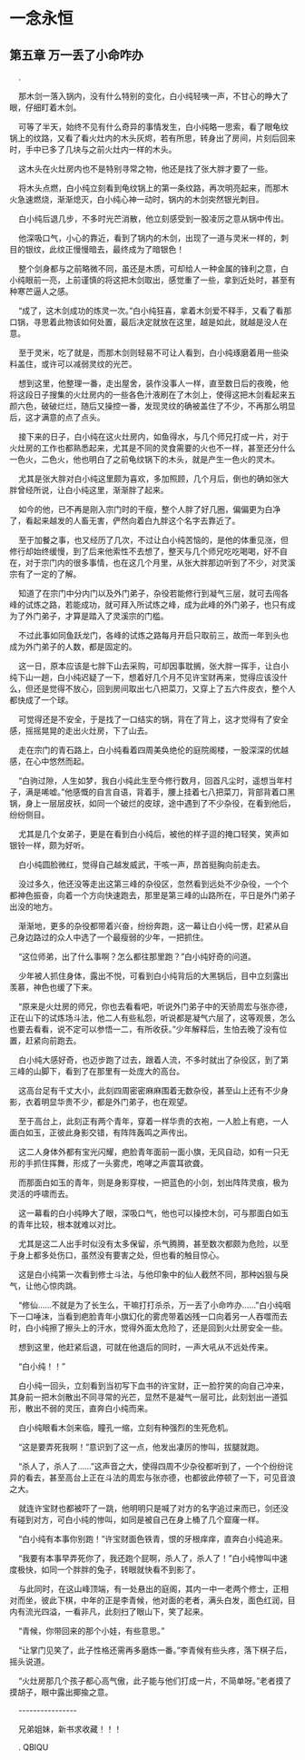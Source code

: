 # 一念永恒 
 ## 第五章 万一丢了小命咋办
     .

    那木剑一落入锅内，没有什么特别的变化，白小纯轻咦一声，不甘心的睁大了眼，仔细盯着木剑。

    可等了半天，始终不见有什么奇异的事情发生，白小纯略一思索，看了眼龟纹锅上的纹路，又看了看火灶内的木头灰烬，若有所思，转身出了房间，片刻后回来时，手中已多了几块与之前火灶内一样的木头。

    这木头在火灶房内也不是特别寻常之物，他还是找了张大胖才要了一些。

    将木头点燃，白小纯立刻看到龟纹锅上的第一条纹路，再次明亮起来，而那木火急速燃烧，渐渐熄灭，白小纯心神一动时，锅内的木剑突然银光刺目。

    白小纯后退几步，不多时光芒消散，他立刻感受到一股凌厉之意从锅中传出。

    他深吸口气，小心的靠近，看到了锅内的木剑，出现了一道与灵米一样的，刺目的银纹，此纹正慢慢暗去，最终成为了暗银色！

    整个剑身都与之前略微不同，虽还是木质，可却给人一种金属的锋利之意，白小纯眼前一亮，上前谨慎的将这把木剑取出，感觉重了一些，拿到近处时，甚至有种寒芒逼人之感。

    “成了，这木剑成功的炼灵一次。”白小纯狂喜，拿着木剑爱不释手，又看了看那口锅，寻思着此物该如何处置，最后决定就放在这里，越是如此，就越是没人在意。

    至于灵米，吃了就是，而那木剑则轻易不可让人看到，白小纯琢磨着用一些染料盖住，或许可以减弱灵纹的光芒。

    想到这里，他整理一番，走出屋舍，装作没事人一样，直至数日后的夜晚，他将这段日子搜集的火灶房内的一些各色汁液刷在了木剑上，使得这把木剑看起来五颜六色，破破烂烂，随后又操控一番，发现灵纹的确被盖住了不少，不再那么明显后，这才满意的点了点头。

    接下来的日子，白小纯在这火灶房内，如鱼得水，与几个师兄打成一片，对于火灶房的工作也都熟悉起来，尤其是不同的灵食需要的火也不一样，甚至还分什么一色火，二色火，他也明白了之前龟纹锅下的木头，就是产生一色火的灵木。

    尤其是张大胖对白小纯这里颇为喜欢，多加照顾，几个月后，倒也的确如张大胖曾经所说，让白小纯这里，渐渐胖了起来。

    如今的他，已不再是刚入宗门时的干瘦，整个人胖了好几圈，偏偏更为白净了，看起来越发的人畜无害，俨然向着白九胖这个名字去靠近了。

    至于加餐之事，也又经历了几次，不过让白小纯苦恼的，是他的体重见涨，但修行却始终缓慢，到了后来他索性不去想了，整天与几个师兄吃吃喝喝，好不自在，对于宗门内的很多事情，也在这几个月里，从张大胖那边听到了不少，对灵溪宗有了一定的了解。

    知道了在宗门中分内门以及外门弟子，杂役若能修行到凝气三层，就可去闯各峰的试炼之路，若能成功，就可拜入所试炼之峰，成为此峰的外门弟子，也只有成为了外门弟子，才算是踏入了灵溪宗的门槛。

    不过此事如同鱼跃龙门，各峰的试炼之路每月开启只取前三，故而一年到头也成为外门弟子的人数，都是固定的。

    这一日，原本应该是七胖下山去采购，可却因事耽搁，张大胖一挥手，让白小纯下山一趟，白小纯迟疑了一下，想着好几个月不见许宝财再来，觉得应该没什么，但还是觉得不放心，回到房间取出七八把菜刀，又穿上了五六件皮衣，整个人都快成了一个球。

    可觉得还是不安全，于是找了一口结实的锅，背在了背上，这才觉得有了安全感，摇摇晃晃的走出火灶房，下了山去。

    走在宗门的青石路上，白小纯看着四周美奂绝伦的庭院阁楼，一股深深的优越感，在心中悠然而起。

    “白驹过隙，人生如梦，我白小纯此生至今修行数月，回首凡尘时，遥想当年村子，满是唏嘘。”他感慨的自言自语，背着手，腰上挂着七八把菜刀，背部背着口黑锅，身上一层层皮袄，如同一个破烂的皮球，途中遇到了不少杂役，在看到他后，纷纷侧目。

    尤其是几个女弟子，更是在看到白小纯后，被他的样子逗的掩口轻笑，笑声如银铃一样，颇为好听。

    白小纯圆脸微红，觉得自己越发威武，干咳一声，昂首挺胸向前走去。

    没过多久，他还没等走出这第三峰的杂役区，忽然看到远处不少杂役，一个个都神色振奋，向着一个方向快速跑去，那里是第三峰的山路所在，平日是外门弟子出没的地方。

    渐渐地，更多的杂役都带着兴奋，纷纷奔跑，这一幕让白小纯一愣，赶紧从自己身边路过的众人中选了一个最瘦弱的少年，一把抓住。

    “这位师弟，出了什么事啊？怎么都往那里跑？”白小纯好奇的问道。

    少年被人抓住身体，露出不悦，可看到白小纯背后的大黑锅后，目中立刻露出羡慕，神色也缓了下来。

    “原来是火灶房的师兄，你也去看看吧，听说外门弟子中的天骄周宏与张亦德，正在山下的试炼场斗法，他二人有些私怨，听说都是凝气六层了，这等观景，怎么也要去看看，说不定可以参悟一二，有所收获。”少年解释后，生怕去晚了没有位置，赶紧向前跑去。

    白小纯大感好奇，也迈步跑了过去，跟着人流，不多时就出了杂役区，到了第三峰的山脚下，看到了在那里有一处庞大的高台。

    这高台足有千丈大小，此刻四周密密麻麻围着无数杂役，甚至山上还有不少身影，衣着明显华贵不少，都是外门弟子，也在观望。

    至于高台上，此刻正有两个青年，穿着一样华贵的衣袍，一人脸上有疤，一人面白如玉，正彼此身影交错，有阵阵轰鸣之声传出。

    这二人身体外都有宝光闪耀，疤脸青年面前一面小旗，无风自动，如有一只无形的手抓住挥舞，形成了一头雾虎，咆哮之声震耳欲聋。

    而那面白如玉的青年，则是身影穿梭，一把蓝色的小剑，划出阵阵灵痕，极为灵活的呼啸而去。

    这一幕看的白小纯睁大了眼，深吸口气，他也可以操控木剑，可与那面白如玉的青年比较，根本就难以对比。

    尤其是这二人出手时似没有太多保留，杀气腾腾，甚至数次都颇为危险，以至于身上都多处伤口，虽然没有要害之处，但也看的触目惊心。

    这是白小纯第一次看到修士斗法，与他印象中的仙人截然不同，那种凶狠与戾气，让他心惊肉跳。

    “修仙……不就是为了长生么，干嘛打打杀杀，万一丢了小命咋办……”白小纯咽下一口唾沫，当看到疤脸青年小旗幻化的雾虎带着凶残一口向着另一人吞噬而去时，白小纯擦了擦头上的汗水，觉得外面太危险了，还是回到火灶房安全一些。

    想到这里，他赶紧后退，可就在他退后的同时，一声大吼从不远处传来。

    “白小纯！！”

    白小纯一回头，立刻看到当初写下血书的许宝财，正一脸狞笑的向自己冲来，其身前一把木剑散出不同寻常的光芒，显然不是凝气一层可比，此刻划出一道弧形，散出不弱的灵压，直奔白小纯而来。

    白小纯眼看木剑来临，瞳孔一缩，立刻有种强烈的生死危机。

    “这是要弄死我啊！”意识到了这一点，他发出凄厉的惨叫，拔腿就跑。

    “杀人了，杀人了……”这声音之大，使得四周不少杂役都听到了，一个个纷纷诧异的看去，甚至高台上正在斗法的周宏与张亦德，也都彼此停顿了一下，可见音浪之大。

    就连许宝财也都被吓了一跳，他明明只是喊了对方的名字追过来而已，剑还没有碰到对方，可白小纯的惨叫，如同是被自己在身上桶了几个窟窿一样。

    “白小纯有本事你别跑！”许宝财面色铁青，恨的牙根痒痒，直奔白小纯追来。

    “我要有本事早弄死你了，我还跑个屁啊，杀人了，杀人了！”白小纯惨叫中速度极快，如同一个胖胖的兔子，转眼就快看不到影了。

    与此同时，在这山峰顶端，有一处悬出的庭阁，其内一中一老两个修士，正相对而坐，彼此下棋，中年的正是李青候，他对面的老者，满头白发，面色红润，目内有流光四溢，一看非凡，此刻扫了眼山下，笑了起来。

    “青候，你带回来的那个小娃，有些意思。”

    “让掌门见笑了，此子性格还需再多磨炼一番。”李青候有些头疼，落下棋子后，摇头说道。

    “火灶房那几个孩子都心高气傲，此子能与他们打成一片，不简单呀。”老者摸了摸胡子，眼中露出揶揄之意。

    ----------------

    兄弟姐妹，新书求收藏！！！

    . 
QBIQU